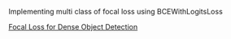 
Implementing multi class of focal loss using BCEWithLogitsLoss

[Focal Loss for Dense Object Detection](https://arxiv.org/pdf/1708.02002.pdf)

